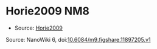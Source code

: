 <a name="material" />

# Horie2009 NM8
<script type="application/ld+json">
  {
    "@context": "https://schema.org/",
    "@type": "ChemicalSubstance",
    "@id": "https://egonw.github.io/nanowiki/nanowiki185.html#material",
    "http://purl.org/dc/terms/conformsTo":
      {
        "@type": "CreativeWork",
        "@id": "https://bioschemas.org/profiles/ChemicalSubstance/0.4-RELEASE/"
      },
    "identfier": "185",
    "name": "Horie2009 NM8",
    "url": "https://egonw.github.io/nanowiki/nanowiki185.html#material",
    "sameAs": "http://127.0.0.1/mediawiki/index.php/Special:URIResolver/Horie2009_NM8"
  }
</script>


* Source: [Horie2009](articleHorie2009.md)


Source: NanoWiki 6, doi:[10.6084/m9.figshare.11897205.v1](https://doi.org/10.6084/m9.figshare.11897205.v1)
